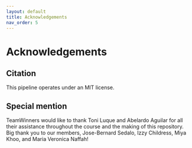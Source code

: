 ```yaml
---
layout: default
title: Acknowledgements
nav_order: 5
---
```


# Acknowledgements

## Citation
This pipeline operates under an MIT license.
  
## Special mention
TeamWinners would like to thank Toni Luque and Abelardo Aguilar for all their assistance throughout the course and the making of this repository. Big thank you to our members, Jose-Bernard Sedalo, Izzy Childress, Miya Khoo, and Maria Veronica Naffah!
